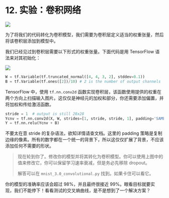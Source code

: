 # 12. 实验：卷积网络

![](https://codelabs.developers.google.com/codelabs/cloud-tensorflow-mnist/img/3701df765a81a094.png)

为了将我们的代码转化为卷积模型，我们需要为卷积层定义适当的权重张量，然后将该卷积层添加到模型中。

我们已经见过到卷积层需要以下形式的权重张量。下面代码是用 TensorFlow 语法来对其初始化：

![](https://codelabs.developers.google.com/codelabs/cloud-tensorflow-mnist/img/b0de36a8c59a3526.png)

```python
W = tf.Variable(tf.truncated_normal([4, 4, 3, 2], stddev=0.1))B = tf.Variable(tf.ones([2])/10) # 2 is the number of output channels
```

TensorFlow 中，使用 `tf.nn.conv2d` 函数实现卷积层，该函数使用提供的权重在两个方向上扫描输入图片。这仅仅是神经元的加权和部分，你还需要添加偏置，并将加权和传给激活函数。

```python
stride = 1  # output is still 28x28Ycnv = tf.nn.conv2d(X, W, strides=[1, stride, stride, 1], padding='SAME')Y = tf.nn.relu(Ycnv + B)
```

不要太在意 stride 的复杂语法，欲知详情请查文档。这里的 padding 策略是复制边缘的像素。所有的数字都在一个统一的背景下，所以这仅仅扩展了背景，不应该添加任何不需要的形状。


> 现在轮到你了。修改你的模型并将其转化为卷积模型。你可以使用上图中的值来修改它，你可以保留学习速率衰减，但是务必先移除 dropout。
> 
> 解答可以在 `mnist_3.0_convolutional.py` 找到。如果卡住可以看它。

你的模型的准确率应该会超过 98%，并且最终很接近 99%。眼看目标就要实现，我们不能停下！看看测试的交叉熵曲线，是不是想到了一个解决方案？
